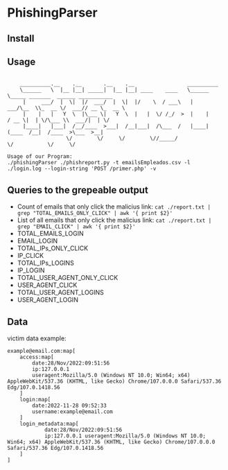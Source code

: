 # PhishingParser

## Install

## Usage
```

	__________.__    .__       .__    .__                 __________
	\______   \  |__ |__| _____|  |__ |__| ____    ____   \______   \_____ _______  ______ ___________
	 |     ___/  |  \|  |/  ___/  |  \|  |/    \  / ___\   |     ___/\__  \\_  __ \/  ___// __ \_  __ \
	 |    |   |   Y  \  |\___ \|   Y  \  |   |  \/ /_/  >  |    |     / __ \|  | \/\___ \\  ___/|  | \/
	 |____|   |___|  /__/____  >___|  /__|___|  /\___  /   |____|    (____  /__|  /____  >\___  >__|
	               \/        \/     \/        \//_____/                   \/           \/     \/
	
Usage of our Program:
./phishingParser ./phishreport.py -t emailsEmpleados.csv -l ./login.log --login-string 'POST /primer.php' -v
```
## Queries to the grepeable output
- Count of emails that only click the malicius link: `cat ./report.txt | grep "TOTAL_EMAILS_ONLY_CLICK" | awk '{ print $2}'`
- List of all emails that only click the malicius link: `cat ./report.txt | grep "EMAIL_CLICK" | awk '{ print $2}'`
- TOTAL_EMAILS_LOGIN
- EMAIL_LOGIN
- TOTAL_IPs_ONLY_CLICK
- IP_CLICK
- TOTAL_IPs_LOGINS
- IP_LOGIN
- TOTAL_USER_AGENT_ONLY_CLICK
- USER_AGENT_CLICK
- TOTAL_USER_AGENT_LOGINS
- USER_AGENT_LOGIN

## Data
victim data example:
```
example@email.com:map[
    access:map[
        date:28/Nov/2022:09:51:56 
        ip:127.0.0.1
        useragent:Mozilla/5.0 (Windows NT 10.0; Win64; x64) AppleWebKit/537.36 (KHTML, like Gecko) Chrome/107.0.0.0 Safari/537.36 Edg/107.0.1418.56
    ] 
    login:map[
        date:2022-11-28 09:52:33 
        username:example@email.com
    ] 
    login_metadata:map[
            date:28/Nov/2022:09:51:56 
            ip:127.0.0.1 useragent:Mozilla/5.0 (Windows NT 10.0; Win64; x64) AppleWebKit/537.36 (KHTML, like Gecko) Chrome/107.0.0.0 Safari/537.36 Edg/107.0.1418.56
    ]
]
```
